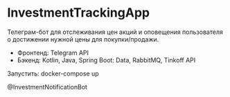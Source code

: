 # InvestmentTrackingApp
Телеграм-бот для отслеживания цен акций и оповещения пользователя о достижении нужной цены для покупки/продажи.
- Фронтенд: Telegram API
- Бэкенд: Kotlin, Java, Spring Boot: Data, RabbitMQ, Tinkoff API

Запустить: docker-compose up

@InvestmentNotificationBot
